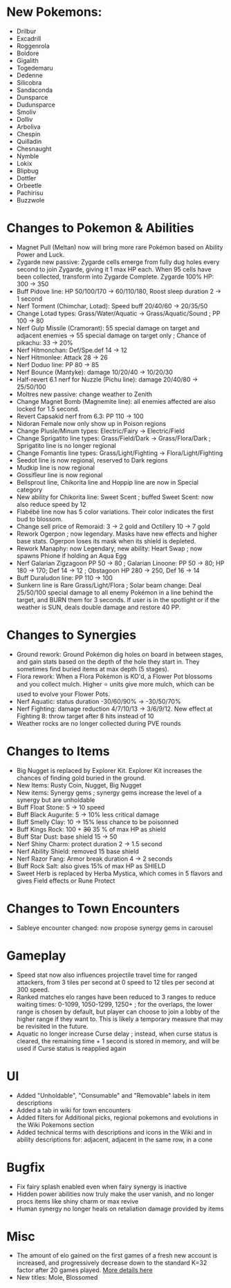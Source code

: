 # New Pokemons:

- Drilbur
- Excadrill
- Roggenrola
- Boldore
- Gigalith
- Togedemaru
- Dedenne
- Silicobra
- Sandaconda
- Dunsparce
- Dudunsparce
- Smoliv
- Dolliv
- Arboliva
- Chespin
- Quilladin
- Chesnaught
- Nymble
- Lokix
- Blipbug
- Dottler
- Orbeetle
- Pachirisu
- Buzzwole

# Changes to Pokemon & Abilities

- Magnet Pull (Meltan) now will bring more rare Pokémon based on Ability Power and Luck.
- Zygarde new passive: Zygarde cells emerge from fully dug holes every second to join Zygarde, giving it 1 max HP each. When 95 cells have been collected, transform into Zygarde Complete. Zygarde 100% HP: 300 → 350
- Buff Pidove line: HP 50/100/170 → 60/110/180, Roost sleep duration 2 → 1 second
- Nerf Torment (Chimchar, Lotad): Speed buff 20/40/60 → 20/35/50
- Change Lotad types: Grass/Water/Aquatic → Grass/Aquatic/Sound ; PP 100 → 80
- Nerf Gulp Missile (Cramorant): 55 special damage on target and adjacent enemies → 55 special damage on target only ; Chance of pikachu: 33 → 20%
- Nerf Hitmonchan: Def/Spe.def 14 → 12
- Nerf Hitmonlee: Attack 28 → 26
- Nerf Doduo line: PP 80 → 85
- Nerf Bounce (Mantyke): damage 10/20/40 → 10/20/30
- Half-revert 6.1 nerf for Nuzzle (Pichu line): damage 20/40/80 → 25/50/100
- Moltres new passive: change weather to Zenith
- Change Magnet Bomb (Magnemite line): all enemies affected are also locked for 1.5 second.
- Revert Capsakid nerf from 6.3:  PP 110 → 100
- Nidoran Female now only show up in Poison regions
- Change Plusle/Minum types: Electric/Fairy -> Electric/Field
- Change Sprigatito line types: Grass/Field/Dark -> Grass/Flora/Dark ; Sprigatito line is no longer regional
- Change Fomantis line types: Grass/Light/Fighting → Flora/Light/Fighting
- Seedot line is now regional, reserved to Dark regions
- Mudkip line is now regional
- Gossifleur line is now regional
- Bellsprout line, Chikorita line and Hoppip line are now in Special category
- New ability for Chikorita line: Sweet Scent ; buffed Sweet Scent: now also reduce speed by 12
- Flabébé line now has 5 color variations. Their color indicates the first bud to blossom.
- Change sell price of Remoraid: 3 → 2 gold and Octillery 10 → 7 gold
- Rework Ogerpon ; now legendary. Masks have new effects and higher base stats. Ogerpon loses its mask when its shield is depleted.
- Rework Manaphy: now Legendary, new ability: Heart Swap ; now spawns Phione if holding an Aqua Egg
- Nerf Galarian Zigzagoon PP 50 → 80 ; Galarian Linoone: PP 50 → 80; HP 180 → 170; Def 14 → 12 ; Obstagoon HP 280 → 250, Def 16 → 14
- Buff Duraludon line: PP 110 → 100
- Sunkern line is Rare Grass/Light/Flora ; Solar beam change: Deal 25/50/100 special damage to all enemy Pokémon in a line behind the target, and BURN them for 3 seconds. If user is in the spotlight or if the weather is SUN, deals double damage and restore 40 PP.

# Changes to Synergies

- Ground rework: Ground Pokémon dig holes on board in between stages, and gain stats based on the depth of the hole they start in. They sometimes find buried items at max depth (5 stages).
- Flora rework: When a Flora Pokémon is KO'd, a Flower Pot blossoms and you collect mulch. Higher ⭐ units give more mulch, which can be used to evolve your Flower Pots.
- Nerf Aquatic: status duration -30/60/90% → -30/50/70%
- Nerf Fighting: damage reduction 4/7/10/13 → 3/6/9/12. New effect at Fighting 8: throw target after 8 hits instead of 10
- Weather rocks are no longer collected during PVE rounds

# Changes to Items

- Big Nugget is replaced by Explorer Kit. Explorer Kit increases the chances of finding gold buried in the ground.
- New Items: Rusty Coin, Nugget, Big Nugget
- New items: Synergy gems ; synergy gems increase the level of a synergy but are unholdable
- Buff Float Stone: 5 → 10 speed
- Buff Black Augurite: 5 → 10% less critical damage
- Buff Smelly Clay: 10 → 15% less chance to be poisonned
- Buff Kings Rock: 100 + ~~30~~ 35 % of max HP as shield
- Buff Star Dust: base shield 15 → 50
- Nerf Shiny Charm: protect duration 2 → 1.5 second
- Nerf Ability Shield: removed 15 base shield
- Nerf Razor Fang: Armor break duration 4 → 2 seconds
- Buff Rock Salt: also gives 15% of max HP as SHIELD
- Sweet Herb is replaced by Herba Mystica, which comes in 5 flavors and gives Field effects or Rune Protect

# Changes to Town Encounters

- Sableye encounter changed: now propose synergy gems in carousel

# Gameplay

- Speed stat now also influences projectile travel time for ranged attackers, from 3 tiles per second at 0 speed to 12 tiles per second at 300 speed.
- Ranked matches elo ranges have been reduced to 3 ranges to reduce waiting times: 0-1099, 1050-1299, 1250+ ; for the overlaps, the lower range is chosen by default, but player can choose to join a lobby of the higher range if they want to. This is likely a temporary measure that may be revisited in the future.
- Aquatic no longer increase Curse delay ; instead, when curse status is cleared, the remaining time + 1 second is stored in memory, and will be used if Curse status is reapplied again

# UI

- Added "Unholdable", "Consumable" and "Removable" labels in item descriptions
- Added a tab in wiki for town encounters
- Added filters for Additional picks, regional pokemons and evolutions in the Wiki Pokemons section
- Added technical terms with descriptions and icons in the Wiki and in ability descriptions for: adjacent, adjacent in the same row, in a cone

# Bugfix

- Fix fairy splash enabled even when fairy synergy is inactive
- Hidden power abilities now truly make the user vanish, and no longer procs items like shiny charm or max revive
- Human synergy no longer heals on retaliation damage provided by items

# Misc

- The amount of elo gained on the first games of a fresh new account is increased, and progressively decrease down to the standard K=32 factor after 20 games played. [More details here](https://discord.com/channels/737230355039387749/1404514365406969868)
- New titles: Mole, Blossomed

